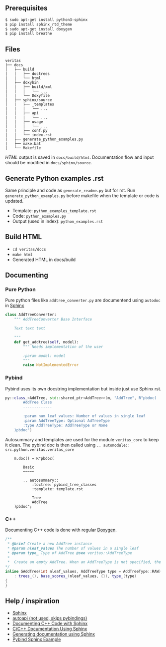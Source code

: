 ## Prerequisites

```sh
$ sudo apt-get install python3-sphinx
$ pip install sphinx_rtd_theme
$ sudo apt-get install doxygen
$ pip install breathe
```

## Files

```
veritas
├── docs
│   ├── build
|	|   ├── doctrees
|	|   └── html
│   ├── doxybin
│   |   ├── build/xml
|   |   |   └── ...
│   |   └── Doxyfile
|   ├── sphinx/source
│   |   ├── _templates
|   |   |   └── ...
│   |   ├── api
|   |   |   └── ...
│   |   ├── usage
|   |   |   └── ...
|   |   ├── conf.py
|   |   └── index.rst
|   ├── generate_python_examples.py
|   ├── make.bat
|   └── Makefile
```

_HTML_ output is saved in `docs/build/html`.
Documentation flow and input should be modified in `docs/sphinx/source`.

## Generate Python examples .rst

Same principle and code as `generate_readme.py` but for rst. Run `generate_python_examples.py` before makefile when the template or code is updated.

- Template: `python_examples_template.rst`
- Code: `python_examples.py`
- Output (used in index): `python_examples.rst`

## Build HTML

- `cd veritas/docs`
- `make html`
- Generated HTML in docs/build

## Documenting

### Pure Python

Pure python files like `addtree_converter.py` are documentend using `autodoc` in [Sphinx](https://www.sphinx-doc.org/en/master/usage/restructuredtext/domains.html)

```python
class AddTreeConverter:
    """ AddTreeConverter Base Interface

    Text text text

    """
    def get_addtree(self, model):
        """ Needs implementation of the user

        :param model: model
        """
        raise NotImplementedError
```

### Pybind

Pybind uses its own docstring implementation but inside just use Sphinx rst.

```cpp
py::class_<AddTree, std::shared_ptr<AddTree>>(m, "AddTree", R"pbdoc(
        AddTree Class
        -------------

        :param num_leaf_values: Number of values in single leaf
        :param AddTreeType: Optional AdTreeType
        :type AddTreeType: AddTreeType or None
    )pbdoc")
```

Autosummary and templates are used for the module `veritas_core` to keep it clean.
The pybind doc is then called using `.. automodule:: src.python.veritas.veritas_core`

```
    m.doc() = R"pbdoc(

        Basic
        ~~~~~

        .. autosummary::
            :toctree: pybind_tree_classes
            :template: template.rst

            Tree
            AddTree
    )pbdoc";
```

### C++

Documenting C++ code is done with regular [Doxygen](https://www.doxygen.nl/manual/docblocks.html).

```cpp
/**
 * @brief Create a new AddTree instance
 * @param nleaf_values The number of values in a single leaf
 * @param type_ Type of AddTree @see veritas::AddTreeType
 *
 *  Create an empty AddTree. When an AddTreeType is not specified, the AddTree will have the `AddTreeType::RAW`
*/
inline GAddTree(int nleaf_values, AddTreeType type = AddTreeType::RAW)
    : trees_(), base_scores_(nleaf_values, {}), type_(type)
{
}
```

## Help / inspiration

- [Sphinx](https://www.sphinx-doc.org/en/master/index.html)
- [autoapi (not used, skips pybindings)](https://sphinx-autoapi.readthedocs.io/en/latest/index.html)
- [Documenting C++ Code with Sphinx](https://medium.com/@aytackahveci93/documenting-c-code-with-sphinx-d6315b338615)
- [C/C++ Documentation Using Sphinx](https://leimao.github.io/blog/CPP-Documentation-Using-Sphinx/)
- [Generating documentation using Sphinx](https://pybind11.readthedocs.io/en/stable/advanced/misc.html?highlight=sphinx#generating-documentation-using-sphinx)
- [Pybind Sphinx Example](https://github.com/pybind/python_example/blob/master/src/main.cpp)
